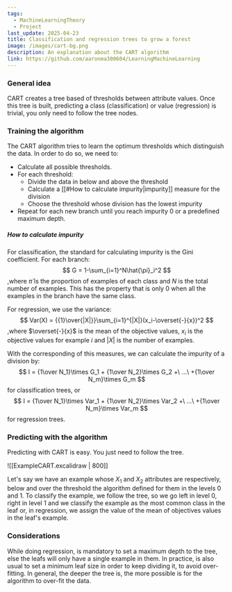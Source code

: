 ```yaml
---
tags:
  - MachineLearningTheory
  - Project
last_update: 2025-04-23
title: Classification and regression trees to grow a forest
image: /images/cart-bg.png
description: An explanation about the CART algorithm 
link: https://github.com/aaronma300604/LearningMachineLearning
---
```


### General idea

CART creates a tree based of thresholds  between attribute values.  Once this tree is built, predicting a class (classification) or value (regression) is trivial, you only need to follow the tree nodes. 

### Training the algorithm 

The CART algorithm tries to learn the optimum thresholds which distinguish the data. In order to do so, we need to:

- Calculate all possible thresholds.
- For each threshold:
	-  Divide the data in below and above the threshold
	- Calculate a [[#How to calculate impurity|impurity]] measure for the division
	- Choose the threshold whose division has the lowest impurity
- Repeat for each new branch until you reach impurity 0 or a predefined maximum depth.  

##### How to calculate impurity

For classification, the standard for calculating impurity is the Gini coefficient. For each branch:
$$
G = 1-\sum_{i=1}^N\hat{\pi}_i^2
$$
,where $\hat{\pi}$ is the proportion of examples of each class and $N$ is the total number of examples.
This has the property that is only 0 when all the examples in the branch have the same class.

For regression, we use the variance:
$$
Var(X) = {{1}\over{|X|}}\sum_{i=1}^{|X|}(x_i-\overset{-}{x})^2 
$$
,where $\overset{-}{x}$ is the mean of the objective values, $x_i$ is the objective values for example $i$ and $|X|$ is the number of examples.

With the corresponding of this measures, we can calculate the impurity of a division by:
$$
I = {1\over N_1}\times G_1 + {1\over N_2}\times G_2 +\ ...\ +{1\over N_m}\times G_m 
$$
for classification trees, or
$$
I = {1\over N_1}\times Var_1 + {1\over N_2}\times Var_2 +\ ...\ +{1\over N_m}\times Var_m 
$$
for regression trees.

### Predicting with the algorithm

Predicting with CART is easy. You just need to follow the tree. 

![[ExampleCART.excalidraw | 800]]

Let's say we have an example whose $X_1$ and $X_2$ attributes are respectively, below and over the threshold the algorithm defined for them in the levels 0 and 1. To classify the example, we follow the tree, so we go left in level 0, right in level 1 and we classify the example as the most common class in the leaf or, in regression, we assign the value of the mean of objectives values in the leaf's example. 

### Considerations

While doing regression, is mandatory to set a maximum depth to the tree, else the leafs will only have a single example in them. In practice, is also usual to set a minimum leaf size in order to keep dividing it, to avoid over-fitting. In general, the deeper the tree is, the more possible is for the algorithm to over-fit the data.


